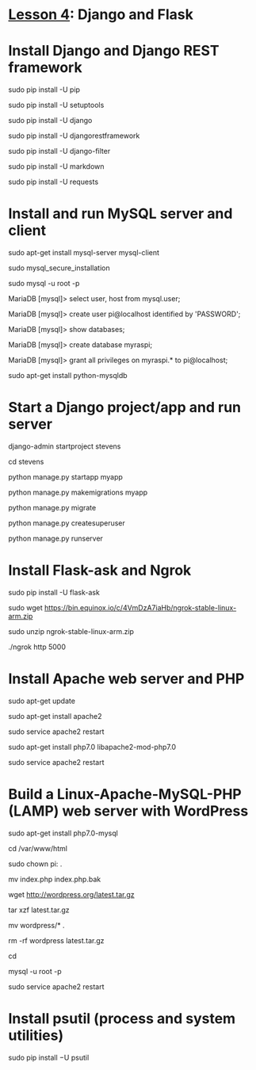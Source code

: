 # <a href="https://goo.gl/bhktY0">Lesson 4</a>: Django and Flask

# Install Django and Django REST framework

sudo pip install -U pip

sudo pip install -U setuptools

sudo pip install -U django

sudo pip install -U djangorestframework

sudo pip install -U django-filter

sudo pip install -U markdown

sudo pip install -U requests

# Install and run MySQL server and client

sudo apt-get install mysql-server mysql-client

sudo mysql_secure_installation

sudo mysql -u root -p

MariaDB [mysql]> select user, host from mysql.user;

MariaDB [mysql]> create user pi@localhost identified by 'PASSWORD';

MariaDB [mysql]> show databases;

MariaDB [mysql]> create database myraspi;

MariaDB [mysql]> grant all privileges on myraspi.* to pi@localhost;

sudo apt-get install python-mysqldb

# Start a Django project/app and run server

django-admin startproject stevens

cd stevens

python manage.py startapp myapp

python manage.py makemigrations myapp

python manage.py migrate

python manage.py createsuperuser

python manage.py runserver

# Install Flask-ask and Ngrok

sudo pip install -U flask-ask

sudo wget https://bin.equinox.io/c/4VmDzA7iaHb/ngrok-stable-linux-arm.zip

sudo unzip ngrok-stable-linux-arm.zip

./ngrok http 5000

# Install Apache web server and PHP

sudo apt-get update

sudo apt-get install apache2

sudo service apache2 restart

sudo apt-get install php7.0 libapache2-mod-php7.0

sudo service apache2 restart

# Build a Linux-Apache-MySQL-PHP (LAMP) web server with WordPress 

sudo apt-get install php7.0-mysql

cd /var/www/html

sudo chown pi: .

mv index.php index.php.bak

wget http://wordpress.org/latest.tar.gz

tar xzf latest.tar.gz

mv wordpress/* .

rm -rf wordpress latest.tar.gz

cd

mysql -u root -p

sudo service apache2 restart

# Install psutil (process and system utilities)

sudo pip install −U psutil

